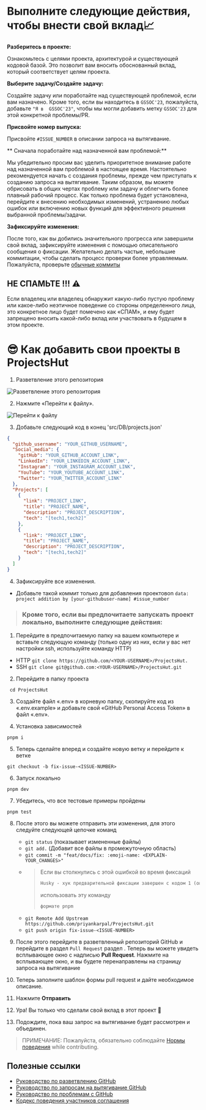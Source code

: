# Выполните следующие действия, чтобы внести свой вклад📈

**Разберитесь в проекте:**

Ознакомьтесь с целями проекта, архитектурой и существующей кодовой базой. Это позволит вам вносить обоснованный вклад, который соответствует целям проекта.

**Выберите задачу/Создайте задачу:**

Создайте задачу или поработайте над существующей проблемой, если вам назначено. Кроме того, если вы находитесь в `GSSOC'23`, пожалуйста, добавьте `"Я в  GSSOC'23"`, чтобы мы могли добавить метку `GSSOC'23` для этой конкретной проблемы/PR.

**Присвойте номер выпуска:**

Присвойте `#ISSUE_NUMBER` в описании запроса на вытягивание.

** Сначала поработайте над назначенной вам проблемой:**

Мы убедительно просим вас уделить приоритетное внимание работе над назначенной вам проблемой в настоящее время. Настоятельно рекомендуется начать с создания проблемы, прежде чем приступать к созданию запроса на вытягивание. Таким образом, вы можете обрисовать в общих чертах проблему или задачу и облегчить более плавный рабочий процесс. Как только проблема будет установлена, перейдите к внесению необходимых изменений, устранению любых ошибок или включению новых функций для эффективного решения выбранной проблемы/задачи.

**Зафиксируйте изменения:**

После того, как вы добились значительного прогресса или завершили свой вклад, зафиксируйте изменения с помощью описательного сообщения о фиксации. Желательно делать частые, небольшие коммитации, чтобы сделать процесс проверки более управляемым. Пожалуйста, проверьте [обычные коммиты](https://www.conventionalcommits.org/en/v1.0.0/)

## НЕ СПАМЬТЕ  !!! ⚠

Если владелец или владелец обнаружит какую-либо пустую проблему или какое-либо неэтичное поведение со стороны определенного лица, это конкретное лицо будет помечено как «СПАМ», и ему будет запрещено вносить какой-либо вклад или участвовать в будущем в этом проекте.

# 😎 Как добавить свои проекты в ProjectsHut

1. Разветвление этого репозитория

![ Разветвление этого репозитория](https://user-images.githubusercontent.com/88102392/226444075-7d7d28b5-8d88-459a-bb82-38a3f64aaf28.png)

2. Нажмите «Перейти к файлу».

![Перейти к файлу](https://user-images.githubusercontent.com/88102392/226444608-12a2abb9-436c-4843-8893-49029cb4c033.png)

3. Добавьте следующий код в конец 'src/DB/projects.json'

```json
{
  "github_username": "YOUR_GITHUB_USERNAME",
  "Social_media": {
    "gitHub": "YOUR_GITHUB_ACCOUNT_LINK",
    "LinkedIn": "YOUR_LINKEDIN_ACCOUNT_LINK",
    "Instagram": "YOUR_INSTAGRAM_ACCOUNT_LINK",
    "YouTube": "YOUR_YOUTUBE_ACCOUNT_LINK",
    "Тwitter": "YOUR_TWITTER_ACCOUNT_LINK"
  },
  "Projects": [
    {
      "link": "PROJECT_LINK",
      "title": "PROJECT_NAME",
      "description": "PROJECT_DESCRIPTION",
      "tech": "[tech1,tech2]"
    },
    {
      "link": "PROJECT_LINK",
      "title": "PROJECT_NAME",
      "description": "PROJECT_DESCRIPTION",
      "tech": "[tech1,tech2]"
    }
  ]
}
```

4. Зафиксируйте все изменения.

- Добавьте такой коммит только для добавления проектовon `data: project addition by [your-githubuser-name] #issue_number`

> ### Кроме того, если вы предпочитаете запускать проект локально, выполните следующие действия:

1. Перейдите в предпочитаемую папку на вашем компьютере и вставьте следующую команду (только одну из них, если у вас нет настройки ssh, используйте команду HTTP)

- HTTP
    `git clone https://github.com/<YOUR-USERNAME>/ProjectsHut.`
- SSH
    `git clone git@github.com:<YOUR-USERNAME>/ProjectsHut.git`

2. Перейдите в папку проекта

```
 cd ProjectsHut
 ```

3. Создайте файл «.env» в корневую папку, скопируйте код из «.env.example» и добавьте свой «GitHub Personal Access Token» в файл «.env».

4. Установка зависимостей

```
pnpm i
```

5. Теперь сделайте вперед и создайте новую ветку и перейдите к ветке

```
git checkout -b fix-issue-<ISSUE-NUMBER>
```

6. Запуск локально

```
pnpm dev
```

7. Убедитесь, что все тестовые примеры пройдены

```
pnpm test
```

8. После этого вы можете отправить эти изменения, для этого следуйте следующей цепочке команд

   - `git status` (показывает измененные файлы)
   - `git add.` (Добавит все файлы в промежуточную область)
   - `git commit -m "feat/docs/fix: :emoji-name: <EXPLAIN-YOUR_CHANGES>"`
   - > Если вы столкнулись с этой ошибкой во время фиксаций
     >
     > ```diff
     > Husky - хук предварительной фиксации завершен с кодом 1 (ошибка)
     > ```
     >
     > использовать эту команду
     >
     > ```diff
     > формате pnpm
     > ```
   - `git Remote Add Upstream https://github.com/priyankarpal/ProjectsHut.git`
   - `git push origin fix-issue-<ISSUE-NUMBER>`

9. После этого перейдите в разветвленный репозиторий GitHub и перейдите в раздел `Pull Request` раздел
. Теперь вы можете увидеть всплывающее окно с надписью **Pull Request**. Нажмите на всплывающее окно, и вы будете перенаправлены на страницу запроса на вытягивание

10. Теперь заполните шаблон формы pull request и дайте необходимое описание.

11. Нажмите **Отправить**

12. Ура! Вы только что сделали свой вклад в этот проект 🎉

13. Подождите, пока ваш запрос на вытягивание будет рассмотрен и объединен.

> ПРИМЕЧАНИЕ: Пожалуйста, обязательно соблюдайте [Нормы поведения](https://github.com/priyankarpal/ProjectsHut/blob/main/CODE_OF_CONDUCT.md) while contributing.

## Полезные ссылки

- [Руководство по разветвлению GitHub](https://docs.github.com/en/get-started/quickstart/fork-a-repo)
- [Руководство по запросам на вытягивание GitHub](https://docs.github.com/en/pull-requests/collaborating-with-pull-requests/proposing-changes-to-your-work-with-pull-requests/about-pull-requests)
- [Руководство по проблемам с GitHub](https://docs.github.com/en/issues/tracking-your-work-with-issues/about-issues)
- [Кодекс поведения участников соглашения](https://www.contributor-covenant.org/version/2/1/code_of_conduct/)
